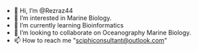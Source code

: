 - 👋 Hi, I’m @Rezraz44
- 👀 I’m interested in Marine Biology.
- 🌱 I’m currently learning Bioinformatics
- 💞️ I’m looking to collaborate on Oceanography Marine Biology.
- 📫 How to reach me "sciphiconsultant@outlook.com"

<!---
Rezraz44/Rezraz44 is a ✨ special ✨ repository because its `README.md` (this file) appears on your GitHub profile.
You can click the Preview link to take a look at your changes.
--->
